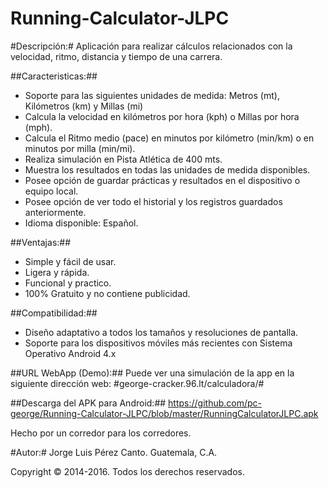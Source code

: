 Running-Calculator-JLPC
=======================

#Descripción:#
Aplicación para realizar cálculos relacionados con la velocidad, ritmo, distancia y tiempo de una carrera.

##Caracteristicas:##
* Soporte para las siguientes unidades de medida: Metros (mt), Kilómetros (km) y Millas (mi)
* Calcula la velocidad en kilómetros por hora (kph) o Millas por hora (mph).
* Calcula el Ritmo medio (pace) en minutos por kilómetro (min/km) o en minutos por milla (min/mi).
* Realiza simulación en Pista Atlética de 400 mts.
* Muestra los resultados en todas las unidades de medida disponibles.
* Posee opción de guardar prácticas y resultados en el dispositivo o equipo local.
* Posee opción de ver todo el historial y los registros guardados anteriormente.
* Idioma disponible: Español.

##Ventajas:##
* Simple y fácil de usar.
* Ligera y rápida.
* Funcional y practico.
* 100% Gratuito y no contiene publicidad.

##Compatibilidad:##
* Diseño adaptativo a todos los tamaños y resoluciones de pantalla.
* Soporte para los dispositivos móviles más recientes con Sistema Operativo Android 4.x

##URL WebApp (Demo):##
Puede ver una simulación de la app en la siguiente dirección web: 
#george-cracker.96.lt/calculadora/#

##Descarga del APK para Android:##
https://github.com/pc-george/Running-Calculator-JLPC/blob/master/RunningCalculatorJLPC.apk

Hecho por un corredor para los corredores.

#Autor:#
Jorge Luis Pérez Canto.
Guatemala, C.A.

Copyright © 2014-2016. Todos los derechos reservados.
